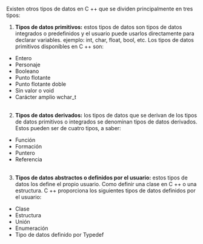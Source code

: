 Existen otros tipos de datos en C ++ que se dividen principalmente en tres tipos:

1. **Tipos de datos primitivos:** estos tipos de datos son tipos de datos integrados o predefinidos y el usuario puede usarlos directamente para declarar variables. ejemplo: int, char, float, bool, etc. Los tipos de datos primitivos disponibles en C ++ son:
   <br>

-   Entero
-   Personaje
-   Booleano
-   Punto flotante
-   Punto flotante doble
-   Sin valor o void
-   Carácter amplio wchar_t
    <br><br>

2. **Tipos de datos derivados:** los tipos de datos que se derivan de los tipos de datos primitivos o integrados se denominan tipos de datos derivados. Estos pueden ser de cuatro tipos, a saber:
   <br>

-   Función
-   Formación
-   Puntero
-   Referencia
    <br><br>

3. **Tipos de datos abstractos o definidos por el usuario:** estos tipos de datos los define el propio usuario. Como definir una clase en C ++ o una estructura. C ++ proporciona los siguientes tipos de datos definidos por el usuario:

-   Clase
-   Estructura
-   Unión
-   Enumeración
-   Tipo de datos definido por Typedef
